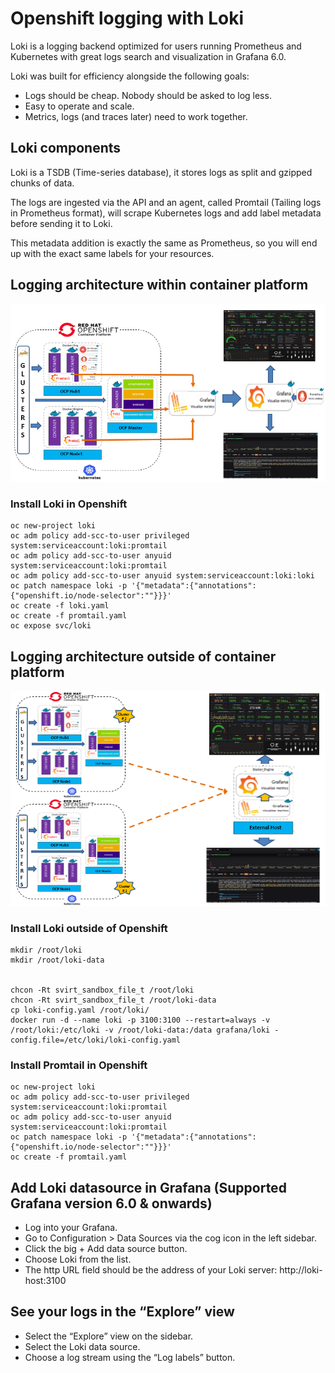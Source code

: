# Openshift logging with Loki
Loki is a logging backend optimized for users running Prometheus and Kubernetes with great logs search and visualization in Grafana 6.0.

Loki was built for efficiency alongside the following goals:

- Logs should be cheap. Nobody should be asked to log less.
- Easy to operate and scale.
- Metrics, logs (and traces later) need to work together.

## Loki components
Loki is a TSDB (Time-series database), it stores logs as split and gzipped chunks of data.

The logs are ingested via the API and an agent, called Promtail (Tailing logs in Prometheus format), will scrape Kubernetes logs and add label metadata before sending it to Loki.

This metadata addition is exactly the same as Prometheus, so you will end up with the exact same labels for your resources.

## Logging architecture within container platform

![](image/lokiarkincon.PNG)

### Install Loki in Openshift

```
oc new-project loki
oc adm policy add-scc-to-user privileged system:serviceaccount:loki:promtail
oc adm policy add-scc-to-user anyuid system:serviceaccount:loki:promtail
oc adm policy add-scc-to-user anyuid system:serviceaccount:loki:loki
oc patch namespace loki -p '{"metadata":{"annotations":{"openshift.io/node-selector":""}}}'
oc create -f loki.yaml
oc create -f promtail.yaml
oc expose svc/loki
```

## Logging architecture outside of container platform

![](image/lokiout.PNG)

### Install Loki outside of Openshift

```
mkdir /root/loki
mkdir /root/loki-data


chcon -Rt svirt_sandbox_file_t /root/loki
chcon -Rt svirt_sandbox_file_t /root/loki-data
cp loki-config.yaml /root/loki/
docker run -d --name loki -p 3100:3100 --restart=always -v /root/loki:/etc/loki -v /root/loki-data:/data grafana/loki -config.file=/etc/loki/loki-config.yaml
```

### Install Promtail in Openshift
```
oc new-project loki
oc adm policy add-scc-to-user privileged system:serviceaccount:loki:promtail
oc adm policy add-scc-to-user anyuid system:serviceaccount:loki:promtail
oc patch namespace loki -p '{"metadata":{"annotations":{"openshift.io/node-selector":""}}}'
oc create -f promtail.yaml
```

## Add Loki datasource in Grafana (Supported Grafana version 6.0 & onwards)

- Log into your Grafana.
- Go to Configuration > Data Sources via the cog icon in the left sidebar.
- Click the big + Add data source button.
- Choose Loki from the list.
- The http URL field should be the address of your Loki server: http://loki-host:3100 

## See your logs in the “Explore” view
- Select the “Explore” view on the sidebar.
- Select the Loki data source.
- Choose a log stream using the “Log labels” button.

